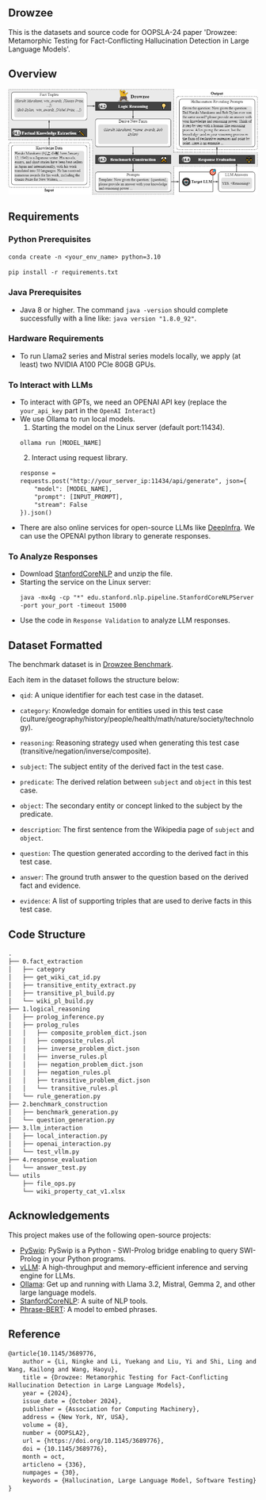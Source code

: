 ## Drowzee

This is the datasets and source code for OOPSLA-24 paper 'Drowzee: Metamorphic Testing for Fact-Conflicting Hallucination Detection in Large Language Models'.

## Overview
![Alt text](fig/drowzee-overview.jpg)

## Requirements
### Python Prerequisites
```conda create -n <your_env_name> python=3.10```

```pip install -r requirements.txt```

### Java Prerequisites
- Java 8 or higher. The command `java -version` should complete successfully with a line like: `java version "1.8.0_92"`.

### Hardware Requirements
- To run Llama2 series and Mistral series models locally, we apply (at least) two NVIDIA A100 PCIe 80GB GPUs.

### To Interact with LLMs
- To interact with GPTs, we need an OPENAI API key (replace the `your_api_key` part in the `OpenAI Interact`)
- We use Ollama to run local models.
    1. Starting the model on the Linux server (default port:11434).
    ```
    ollama run [MODEL_NAME]
    ```
    2. Interact using request library.
    ```
    response = requests.post("http://your_server_ip:11434/api/generate", json={
        "model": [MODEL_NAME],
        "prompt": [INPUT_PROMPT],
        "stream": False
    }).json()
    ```
- There are also online services for open-source LLMs like [DeepInfra](https://deepinfra.com/models). We can use the OPENAI python library to generate responses.

### To Analyze Responses
- Download [StanfordCoreNLP](https://stanfordnlp.github.io/CoreNLP/download.html) and unzip the file.
- Starting the service on the Linux server:
    ```
    java -mx4g -cp "*" edu.stanford.nlp.pipeline.StanfordCoreNLPServer -port your_port -timeout 15000
    ```
- Use the code in `Response Validation` to analyze LLM responses.

## Dataset Formatted
The benchmark dataset is in [Drowzee Benchmark](./data/all_dataset.json).

Each item in the dataset follows the structure below:

* `qid`: A unique identifier for each test case in the dataset.

* `category`: Knowledge domain for entities used in this test case (culture/geography/history/people/health/math/nature/society/technology).

* `reasoning`: Reasoning strategy used when generating this test case (transitive/negation/inverse/composite).

* `subject`: The subject entity of the derived fact in the test case.

* `predicate`: The derived relation between `subject` and `object` in this test case.

* `object`: The secondary entity or concept linked to the subject by the predicate.

* `description`: The first sentence from the Wikipedia page of `subject` and `object`.

* `question`: The question generated according to the derived fact in this test case.

* `answer`: The ground truth answer to the question based on the derived fact and evidence.

* `evidence`: A list of supporting triples that are used to derive facts in this test case.

## Code Structure
```
.
├── 0.fact_extraction
│   ├── category
│   ├── get_wiki_cat_id.py
│   ├── transitive_entity_extract.py
│   ├── transitive_pl_build.py
│   └── wiki_pl_build.py
├── 1.logical_reasoning
│   ├── prolog_inference.py
│   ├── prolog_rules
│   │   ├── composite_problem_dict.json
│   │   ├── composite_rules.pl
│   │   ├── inverse_problem_dict.json
│   │   ├── inverse_rules.pl
│   │   ├── negation_problem_dict.json
│   │   ├── negation_rules.pl
│   │   ├── transitive_problem_dict.json
│   │   └── transitive_rules.pl
│   └── rule_generation.py
├── 2.benchmark_construction
│   ├── benchmark_generation.py
│   └── question_generation.py
├── 3.llm_interaction
│   ├── local_interaction.py
│   ├── openai_interaction.py
│   └── test_vllm.py
├── 4.response_evaluation
│   └── answer_test.py
└── utils
    ├── file_ops.py
    └── wiki_property_cat_v1.xlsx
```

## Acknowledgements

This project makes use of the following open-source projects:

- [PySwip](https://github.com/yuce/pyswip): PySwip is a Python - SWI-Prolog bridge enabling to query SWI-Prolog in your Python programs.
- [vLLM](https://github.com/vllm-project/vllm): A high-throughput and memory-efficient inference and serving engine for LLMs.
- [Ollama](https://github.com/ollama/ollama): Get up and running with Llama 3.2, Mistral, Gemma 2, and other large language models.
- [StanfordCoreNLP](https://nlp.stanford.edu/software/corenlp.html): A suite of NLP tools.
- [Phrase-BERT](https://github.com/sf-wa-326/phrase-bert-topic-model.git): A model to embed phrases.

## Reference
```
@article{10.1145/3689776,
    author = {Li, Ningke and Li, Yuekang and Liu, Yi and Shi, Ling and Wang, Kailong and Wang, Haoyu},
    title = {Drowzee: Metamorphic Testing for Fact-Conflicting Hallucination Detection in Large Language Models},
    year = {2024},
    issue_date = {October 2024},
    publisher = {Association for Computing Machinery},
    address = {New York, NY, USA},
    volume = {8},
    number = {OOPSLA2},
    url = {https://doi.org/10.1145/3689776},
    doi = {10.1145/3689776},
    month = oct,
    articleno = {336},
    numpages = {30},
    keywords = {Hallucination, Large Language Model, Software Testing}
}
```
